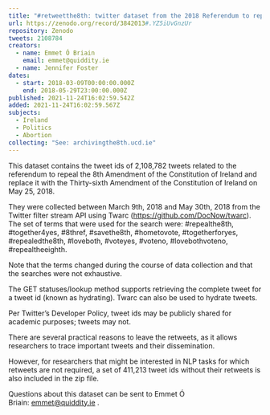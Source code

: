 ```yaml
---
title: "#retweetthe8th: twitter dataset from the 2018 Referendum to repeal the 8th Amendment of the Constitution of Ireland"
url: https://zenodo.org/record/3842013#.YZ5iUvGnzUr
repository: Zenodo
tweets: 2108784
creators:
  - name: Emmet Ó Briain
    email: emmet@quiddity.ie
  - name: Jennifer Foster
dates:
  - start: 2018-03-09T00:00:00.000Z
    end: 2018-05-29T23:00:00.000Z
published: 2021-11-24T16:02:59.542Z
added: 2021-11-24T16:02:59.567Z
subjects:
  - Ireland
  - Politics
  - Abortion
collecting: "See: archivingthe8th.ucd.ie"
---
```

This dataset contains the tweet ids of 2,108,782 tweets related to the referendum to repeal the 8th Amendment of the Constitution of Ireland and replace it with the Thirty-sixth Amendment of the Constitution of Ireland on May 25, 2018. 

They were collected between March 9th, 2018 and May 30th, 2018 from the Twitter filter stream API using Twarc (<https://github.com/DocNow/twarc>). The set of terms that were used for the search were: #repealthe8th, #together4yes, #8thref, #savethe8th, #hometovote, #togetherforyes, #repealedthe8th, #loveboth, #voteyes, #voteno, #lovebothvoteno, #repealtheeighth.

Note that the terms changed during the course of data collection and that the searches were not exhaustive.

The GET statuses/lookup method supports retrieving the complete tweet for a tweet id (known as hydrating). Twarc can also be used to hydrate tweets.

Per Twitter’s Developer Policy, tweet ids may be publicly shared for academic purposes; tweets may not.

There are several practical reasons to leave the retweets, as it allows researchers to trace important tweets and their dissemination. 

However, for researchers that might be interested in NLP tasks for which retweets are not required, a set of 411,213 tweet ids without their retweets is also included in the zip file.

Questions about this dataset can be sent to Emmet Ó Briain: [emmet@quiddity.ie](mailto:emmet@quiddity.ie) .
